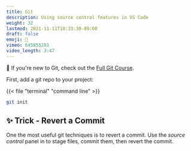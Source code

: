 ```yaml
---
title: Git
description: Using source control features in VS Code
weight: 32
lastmod: 2021-11-11T10:23:30-09:00
draft: false
emoji: 🍴
vimeo: 645855281
video_length: 3:47
---
```


🍴 If you're new to Git, check out the [Full Git Course](https://fireship.io/courses/git/).

First, add a git repo to your project:

{{< file "terminal" "command line" >}}
```bash
git init
```

## ✨ Trick - Revert a Commit

One the most useful git techniques is to revert a commit. Use the *source control* panel in  to stage files, commit them, then revert the commit.